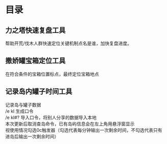 # 目录
## 力之塔快速复盘工具
帮助开荒/伐木人群快速定位关键机制点名是谁，加快复盘进度。
## 撒娇罐宝箱定位工具
在符合条件的宝箱位置标点，最终定位宝箱地点
## 记录岛内罐子时间工具
记录岛与罐子数据    
/e kl          生成口令  
/e kl#?        导入口令，将别人分享的数据导入本地  
本次更新后取消查岛命令，已有岛屿信息会在左上角用悬浮窗显示  
视使用情况勾选0c触发器（勾选代表每分钟输出一次剩余时间，不勾选代表只有进岛后输出一次剩余时间）

